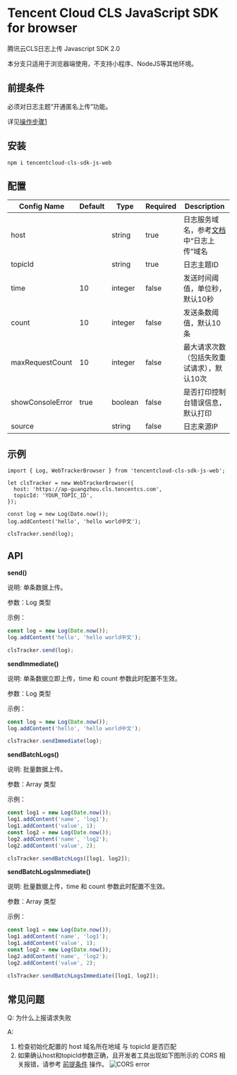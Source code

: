 # Tencent Cloud CLS JavaScript SDK for browser

腾讯云CLS日志上传 Javascript SDK 2.0

本分支只适用于浏览器端使用，不支持小程序、NodeJS等其他环境。

## 前提条件

必须对日志主题“开通匿名上传”功能。

详见[操作步骤1](https://cloud.tencent.com/document/product/614/86669#c918ea38-6411-46ca-8f79-bcf883c216d3)

## 安装
```
npm i tencentcloud-cls-sdk-js-web
```

## 配置

| Config Name     | Default | Type    | Required | Description                                                                                                       |
|-----------------|---------|---------|----------|-------------------------------------------------------------------------------------------------------------------|
| host            |         | string  | true     | 日志服务域名，参考[文档](https://cloud.tencent.com/document/product/614/18940#2c1f02ac-ac14-4978-be0a-ea0543b48565)中“日志上传”域名 |
| topicId         |         | string  | true     | 日志主题ID                                                                                                            |
| time            | 10      | integer | false    | 发送时间阈值，单位秒，默认10秒                                                                                                  |
| count           | 10      | integer | false    | 发送条数阈值，默认10条                                                                                                      |
| maxRequestCount | 10      | integer | false    | 最大请求次数（包括失败重试请求），默认10次                                                                                            |
| showConsoleError| true    | boolean | false    | 是否打印控制台错误信息，默认打印                                                                                                            |
| source          |         | string  | false    | 日志来源IP                                                                                                            |


## 示例

```
import { Log, WebTrackerBrowser } from 'tencentcloud-cls-sdk-js-web';

let clsTracker = new WebTrackerBrowser({
  host: 'https://ap-guangzhou.cls.tencentcs.com',
  topicId: 'YOUR_TOPIC_ID',
});

const log = new Log(Date.now());
log.addContent('hello', 'hello world中文');

clsTracker.send(log);
```

## API

**send()**

说明:  单条数据上传。

参数：Log 类型

示例：

```javascript
const log = new Log(Date.now());
log.addContent('hello', 'hello world中文');

clsTracker.send(log);
```

**sendImmediate()**

说明:  单条数据立即上传，time 和 count 参数此时配置不生效。

参数：Log 类型

示例：

```javascript
const log = new Log(Date.now());
log.addContent('hello', 'hello world中文');

clsTracker.sendImmediate(log);
```

**sendBatchLogs()**

说明:  批量数据上传。

参数：Array<Log> 类型

示例：

```javascript
const log1 = new Log(Date.now());
log1.addContent('name', 'log1');
log1.addContent('value', 1);
const log2 = new Log(Date.now());
log2.addContent('name', 'log2');
log2.addContent('value', 2);

clsTracker.sendBatchLogs([log1, log2]);
```

**sendBatchLogsImmediate()**

说明:  批量数据上传，time 和 count 参数此时配置不生效。

参数：Array<Log> 类型

示例：

```javascript
const log1 = new Log(Date.now());
log1.addContent('name', 'log1');
log1.addContent('value', 1);
const log2 = new Log(Date.now());
log2.addContent('name', 'log2');
log2.addContent('value', 2);

clsTracker.sendBatchLogsImmediate([log1, log2]);
```

## 常见问题

Q: 为什么上报请求失败

A: 
1. 检查初始化配置的 host 域名所在地域 与 topicId 是否匹配
2. 如果确认host和topicId参数正确，且开发者工具出现如下图所示的 CORS 相关报错，请参考 [前提条件](#前提条件) 操作。
![CORS error](https://main.qcloudimg.com/raw/fd13ef5cd916f0d717f374590906a86f.png)


